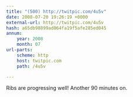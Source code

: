 ```yaml
---
title: "(500) http://twitpic.com/4u5v"
date: 2008-07-20 19:26:19 +0000
external-url: http://twitpic.com/4u5v
hash: a65db98899ad064fa19f5afe285ed045
annum:
    year: 2008
    month: 07
url-parts:
    scheme: http
    host: twitpic.com
    path: /4u5v

---
```


Ribs are progressing well! Another 90 minutes on.  
